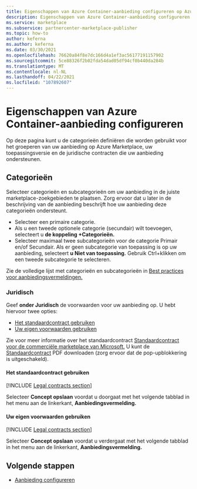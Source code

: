 ```yaml
---
title: Eigenschappen van Azure Container-aanbieding configureren op Azure Marketplace
description: Eigenschappen van Azure Container-aanbieding configureren op Azure Marketplace.
ms.service: marketplace
ms.subservice: partnercenter-marketplace-publisher
ms.topic: how-to
author: keferna
ms.author: keferna
ms.date: 03/30/2021
ms.openlocfilehash: 76620a84f8e7dc166d4a1ef3ac56177191157902
ms.sourcegitcommit: 5ce88326f2b02fda54dad05df94cf0b440da284b
ms.translationtype: MT
ms.contentlocale: nl-NL
ms.lasthandoff: 04/22/2021
ms.locfileid: "107892607"
---
```

# <a name="configure-azure-container-offer-properties"></a>Eigenschappen van Azure Container-aanbieding configureren

Op deze pagina kunt u de categorieën definiëren die worden gebruikt voor het groeperen van uw aanbieding op Azure Marketplace, uw toepassingsversie en de juridische contracten die uw aanbieding ondersteunen.

## <a name="categories"></a>Categorieën

Selecteer categorieën en subcategorieën om uw aanbieding in de juiste marketplace-zoekgebieden te plaatsen. Zorg ervoor dat u later in de beschrijving van de aanbieding beschrijft hoe uw aanbieding deze categorieën ondersteunt.

- Selecteer een primaire categorie.
- Als u een tweede optionele categorie (secundair) wilt toevoegen, selecteert u **de koppeling +Categorieën.**
- Selecteer maximaal twee subcategorieën voor de categorie Primair en/of Secundair. Als er geen subcategorie van toepassing is op uw aanbieding, selecteert **u Niet van toepassing.** Gebruik Ctrl+klikken om een tweede subcategorie te selecteren.

Zie de volledige lijst met categorieën en subcategorieën in [Best practices voor aanbiedingsvermeldingen.](gtm-offer-listing-best-practices.md)

### <a name="legal"></a>Juridisch

<!-- Don't use [!INCLUDE [Legal contracts section](includes/legal-contracts-intro.md)] because amendments are not applicable to containers. -->
Geef **onder Juridisch** de voorwaarden voor uw aanbieding op. U hebt hiervoor twee opties:

- [Het standaardcontract gebruiken](#use-the-standard-contract)
- [Uw eigen voorwaarden gebruiken](#use-your-own-terms-and-conditions)

Zie voor meer informatie over het standaardcontract [Standaardcontract voor de commerciële marketplace van Microsoft.](standard-contract.md) U kunt de [Standaardcontract](https://go.microsoft.com/fwlink/?linkid=2041178) PDF downloaden (zorg ervoor dat de pop-upblokkering is uitgeschakeld).

#### <a name="use-the-standard-contract"></a>Het standaardcontract gebruiken

[!INCLUDE [Legal contracts section](includes/legal-contracts-standard.md)]

Selecteer **Concept opslaan** voordat u doorgaat met het volgende tabblad in het menu aan de linkerkant, **Aanbiedingsvermelding.**

#### <a name="use-your-own-terms-and-conditions"></a>Uw eigen voorwaarden gebruiken

[!INCLUDE [Legal contracts section](includes/legal-contracts-custom.md)]

Selecteer **Concept opslaan** voordat u verdergaat met het volgende tabblad in het menu aan de linkerkant, **Aanbiedingsvermelding.**

## <a name="next-steps"></a>Volgende stappen

- [Aanbieding configureren](azure-container-offer-listing.md)

